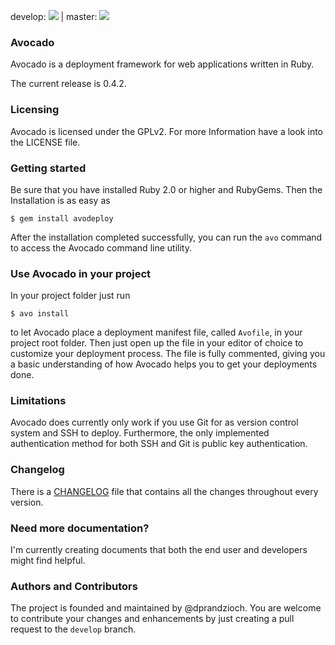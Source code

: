 develop: ![](https://travis-ci.org/dprandzioch/avocado.svg?branch=develop) | master: ![](https://travis-ci.org/dprandzioch/avocado.svg?branch=develop)

### Avocado
Avocado is a deployment framework for web applications written in Ruby.

The current release is 0.4.2.

### Licensing
Avocado is licensed under the GPLv2. For more Information have a look into the LICENSE file.

### Getting started
Be sure that you have installed Ruby 2.0 or higher and RubyGems. Then the Installation is as easy as

```
$ gem install avodeploy
```

After the installation completed successfully, you can run the `avo` command to access the Avocado command line utility.

### Use Avocado in your project
In your project folder just run

```
$ avo install
```

to let Avocado place a deployment manifest file, called `Avofile`, in your project root folder. Then just open up the file in your editor of choice to customize your deployment process. The file is fully commented, giving you a basic understanding of how Avocado helps you to get your deployments done.

### Limitations
Avocado does currently only work if you use Git for as version control system and SSH to deploy. Furthermore, the only implemented authentication method for both SSH and Git is public key authentication.

### Changelog
There is a [CHANGELOG](CHANGELOG) file that contains all the changes throughout every version.

### Need more documentation?
I'm currently creating documents that both the end user and developers might find helpful.

### Authors and Contributors
The project is founded and maintained by @dprandzioch. You are welcome to contribute your changes and enhancements by just creating a pull request to the `develop` branch.

